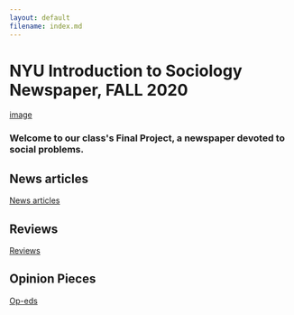 ```yaml
---
layout: default
filename: index.md
--- 
```


# NYU Introduction to Sociology Newspaper, FALL 2020

[image](/docs/socialnetwork.png)

### Welcome to our class's Final Project, a newspaper devoted to social problems. 


## News articles

[News articles](articles.md) 

## Reviews

[Reviews](reviews.md) 

## Opinion Pieces

[Op-eds](opeds.md) 
